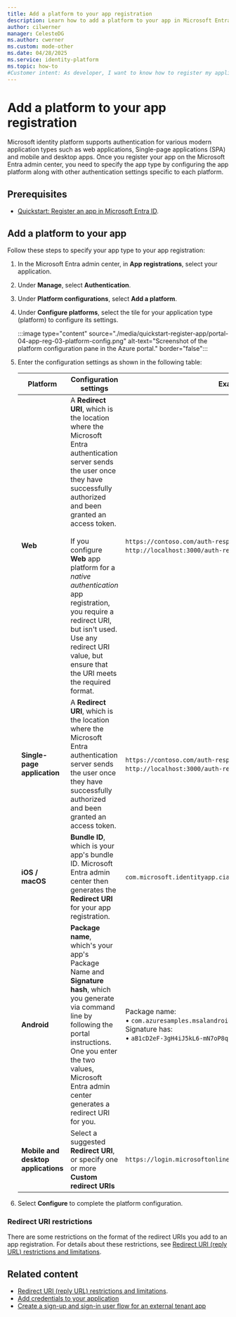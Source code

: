 ```yaml
---
title: Add a platform to your app registration
description: Learn how to add a platform to your app in Microsoft Entra to securely handle authentication tokens and enhance your application's security.
author: cilwerner
manager: CelesteDG
ms.author: cwerner
ms.custom: mode-other
ms.date: 04/28/2025
ms.service: identity-platform
ms.topic: how-to
#Customer intent: As developer, I want to know how to register my application in Microsoft Entra tenant. I want to understand the additional configurations to help make my application secure. 
---
```


# Add a platform to your app registration

Microsoft identity platform supports authentication for various modern application types such as web applications, Single-page applications (SPA) and mobile and desktop apps. Once you register your app on the Microsoft Entra admin center, you need to specify the app type by configuring the app platform along with other authentication settings specific to each platform.

## Prerequisites

* [Quickstart: Register an app in Microsoft Entra ID](quickstart-register-app.md).

## Add a platform to your app

Follow these steps to specify your app type to your app registration:

1. In the Microsoft Entra admin center, in **App registrations**, select your application.
1. Under **Manage**, select **Authentication**.
1. Under **Platform configurations**, select **Add a platform**.
1. Under **Configure platforms**, select the tile for your application type (platform) to configure its settings.

   :::image type="content" source="./media/quickstart-register-app/portal-04-app-reg-03-platform-config.png" alt-text="Screenshot of the platform configuration pane in the Azure portal." border="false":::

1. Enter the configuration settings as shown in the following table:

   | Platform  | Configuration settings | Example |
   | --------- |------------------------|---------|
   | **Web**   | A **Redirect URI**, which is the location where the Microsoft Entra authentication server sends the user once they have successfully authorized and been granted an access token. <br> <br> If you configure **Web** app platform for a *native authentication* app registration, you require a redirect URI, but isn't used. Use any redirect URI value, but ensure that the URI meets the required format. |`https://contoso.com/auth-response`  or <br> `http://localhost:3000/auth-response` if you run your app locally.   |
   | **Single-page application** | A **Redirect URI**, which is the location where the Microsoft Entra authentication server sends the user once they have successfully authorized and been granted an access token. | `https://contoso.com/auth-response`  or <br> `http://localhost:3000/auth-response` if you run your app locally.|
   | **iOS / macOS** | **Bundle ID**, which is your app's bundle ID. Microsoft Entra admin center then generates the **Redirect URI** for your app registration.| `com.microsoft.identityapp.ciam.MSALiOS`. |
   | **Android** | **Package name**, which's your app's  Package Name and **Signature hash**, which you generate via command line by following the portal instructions. One you enter the two values, Microsoft Entra admin center generates a redirect URI for you. | Package name: <br>&#8226; `com.azuresamples.msalandroidapp` <br> Signature has: <br>&#8226; `aB1cD2eF-3gH4iJ5kL6-mN7oP8qR=`. |
   | **Mobile and desktop applications** | Select a suggested **Redirect URI**, or specify one or more **Custom redirect URIs** | `https://login.microsoftonline.com/common/oauth2/nativeclient` |

1. Select **Configure** to complete the platform configuration.

### Redirect URI restrictions

There are some restrictions on the format of the redirect URIs you add to an app registration. For details about these restrictions, see [Redirect URI (reply URL) restrictions and limitations](./reply-url.md).

## Related content

- [Redirect URI (reply URL) restrictions and limitations](./reply-url.md).
- [Add credentials to your application](how-to-add-credentials.md)
- [Create a sign-up and sign-in user flow for an external tenant app](../external-id/customers/how-to-user-flow-sign-up-sign-in-customers.md)